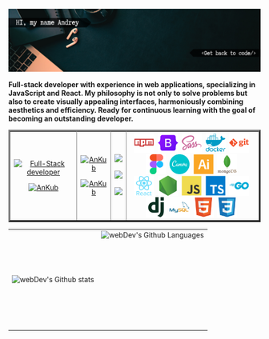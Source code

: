 <p align="center">
<img src="https://github.com/AnKub/AnKub/blob/main/back.png"/>
</p align="center">
<table align="center" border="3px solid">
  <tr>  
      <p align="reght"> <b color="blue"> Full-stack developer with experience in web applications, specializing in JavaScript and React. My philosophy is not only to solve problems but also to create visually appealing interfaces, harmoniously combining aesthetics and efficiency. Ready for continuous learning with the goal of becoming an outstanding developer. </b> </p> </tr>
  <td> 
       <p align="center">     
      <a href="https://github.com/AnKub/Myresume" target="_blank">
        <img src="https://img.shields.io/badge/-AnKub-purple?style=flat&logo=GitHub&logoColor=white" alt="Full-Stack developer" />
      </a> 
     </p>        
         <p align="center">
           <a href="https://t.me/AnKubLXXXVIII" target="_blank">
            <img src="https://img.shields.io/badge/-AnKub-blue?style=flat&logo=Telegram&logoColor=white" alt="AnKub" />
         </a> 
      </p> 
    </td>
       <td>  
        <p align="center">
           <a href="https://ankub3088@gmail.com">
             <img src="https://img.shields.io/badge/-Gmail-red?style=flat&logo=Gmail&logoColor=white" alt="AnKub" />
           </a> 
        </p>    
        <p align="center">
          <a href="https://www.linkedin.com/in/ankub88" target="_blank">
           <img src="https://img.shields.io/badge/-AnKub-blue?style=flat&logo=LinkedIn&logoColor=white" alt="AnKub" />
        </a> 
     </p>
    </td>     
       <td align="center">     
       <p><img src="https://badges.pufler.dev/repos/AnKub"/> </p> 
        <p><img src="https://badges.pufler.dev/commits/monthly/AnKub" />  </p>
        <p><img src="https://badges.pufler.dev/visits/AnKub/AnKub"/> </p>               
       </td>     
    </td>
     <td>   
      <div align="center">
             <img src="https://github.com/devicons/devicon/blob/master/icons/npm/npm-original-wordmark.svg" title="NPM" **alt="NPM" width="40" height="40"/>&nbsp;
            <img src="https://github.com/devicons/devicon/blob/master/icons/bootstrap/bootstrap-original.svg" title="Bootstrap" alt="Bootstrap" width="40" height="40"/>&nbsp;
            <img src="https://github.com/devicons/devicon/blob/master/icons/sass/sass-original.svg" title="Sass" **alt="Sass" width="40" height="40"/>&nbsp;
            <img src="https://github.com/devicons/devicon/blob/master/icons/docker/docker-plain-wordmark.svg" title="Docker" **alt="Docker" width="40" height="40"/>&nbsp;
            <img src="https://github.com/devicons/devicon/blob/master/icons/git/git-plain-wordmark.svg" title="Git" **alt="Git" width="40" height="40"/>&nbsp;
            <img src="https://github.com/devicons/devicon/blob/master/icons/figma/figma-original.svg" title="Figma" **alt="Figma" width="40" height="40"/>&nbsp;
            <img src="https://github.com/devicons/devicon/blob/master/icons/canva/canva-original.svg" title="Canva" **alt="Canva" width="40" height="40"/>&nbsp;
            <img src="https://github.com/devicons/devicon/blob/master/icons/illustrator/illustrator-plain.svg" title="Adobe Illustrator" **alt="Adobe Illustrator" width="40" height="40"/>&nbsp;
            <img src="https://github.com/devicons/devicon/blob/master/icons/mongodb/mongodb-original-wordmark.svg" title="Mongodb" **alt="Mongodb" width="40" height="40"/>&nbsp;
      </div align="center">  
          <div align="center">
            <img src="https://github.com/devicons/devicon/blob/master/icons/react/react-original-wordmark.svg" title="React" alt="React" width="40" height="40"/>&nbsp;
            <img src="https://raw.githubusercontent.com/devicons/devicon/55609aa5bd817ff167afce0d965585c92040787a/icons/nodejs/nodejs-original.svg" title="NodeJS" **alt="NodeJS" width="40" height="40"/>&nbsp;
            <img src="https://github.com/devicons/devicon/blob/master/icons/javascript/javascript-original.svg" title="JavaScript" alt="JavaScript" width="40" height="40"/>&nbsp;
            <img src="https://github.com/devicons/devicon/blob/master/icons/typescript/typescript-original.svg" title="TypeScript" **alt="TypeScript" width="40" height="40"/>&nbsp;
            <img src="https://github.com/devicons/devicon/blob/master/icons/go/go-original-wordmark.svg" title="Go" **alt="Go" width="40" height="40"/>&nbsp;
            <img src="https://github.com/devicons/devicon/blob/master/icons/django/django-plain.svg" title="Django" **alt="Django" width="40" height="40"/>&nbsp;
            <img src="https://github.com/devicons/devicon/blob/master/icons/mysql/mysql-original-wordmark.svg" title="MySQL" **alt="MySQL" width="40" height="40"/>&nbsp;
            <img src="https://github.com/devicons/devicon/blob/master/icons/html5/html5-original.svg" title="HTML5" alt="HTML" width="40" height="40"/>&nbsp;
            <img src="https://github.com/devicons/devicon/blob/master/icons/css3/css3-original.svg"  title="CSS3" alt="CSS" width="40" height="40"/>&nbsp;
   </div align="center">      
    </td>
  </tr>
 
</table>
 
<table>
  <tr>
    <td>
      <img align="left" src="http://github-readme-streak-stats.herokuapp.com?user=AnKub&theme=dark&background=000000" alt="webDev's Github stats" />
    </td>
    <td>
      <img height="195px" align="right" alt="webDev's Github Languages" src="https://github-readme-stats-sigma-five.vercel.app/api/top-langs/?username=AnKub&layout=compact&theme=vision-friendly-dark" />
    </td>
  </tr>
</table>
